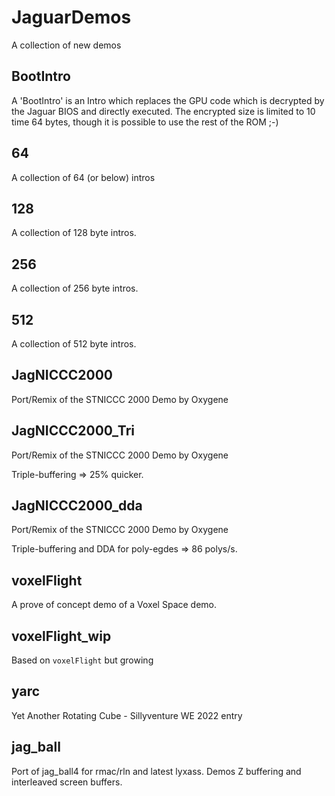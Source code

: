 # JaguarDemos
A collection of new demos

## BootIntro

A 'BootIntro' is an Intro which replaces the GPU code which is decrypted by
the Jaguar BIOS and directly executed.
The encrypted size is limited to 10 time 64 bytes, though it is possible to
use the rest of the ROM ;-)

## 64

A collection of 64 (or below) intros

## 128

A collection of 128 byte intros.

## 256

A collection of 256 byte intros.

## 512

A collection of 512 byte intros.

## JagNICCC2000

Port/Remix of the STNICCC 2000 Demo by Oxygene

## JagNICCC2000_Tri

Port/Remix of the STNICCC 2000 Demo by Oxygene

Triple-buffering => 25% quicker.

## JagNICCC2000_dda

Port/Remix of the STNICCC 2000 Demo by Oxygene

Triple-buffering and DDA for poly-egdes => 86 polys/s.

## voxelFlight

A prove of concept demo of a Voxel Space demo.

## voxelFlight_wip

Based on `voxelFlight` but growing

## yarc

Yet Another Rotating Cube - Sillyventure WE 2022 entry

## jag_ball

Port of jag_ball4 for rmac/rln and latest lyxass.
Demos Z buffering and interleaved screen buffers.
